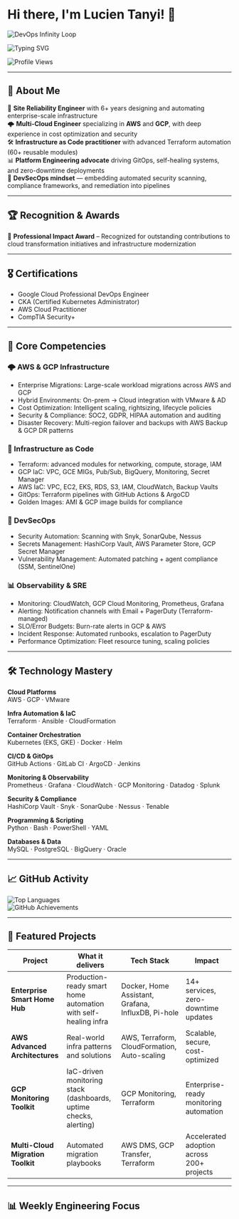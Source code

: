 # Hi there, I'm Lucien Tanyi! 👋

![DevOps Infinity Loop](https://user-images.githubusercontent.com/91545890/191323318-3f181d5a-1e7e-42dd-84ed-36f43da18e90.gif)

![Typing SVG](https://readme-typing-svg.herokuapp.com?font=Fira+Code&size=22&pause=1000&color=36BCF7&width=435&lines=Site+Reliability+Engineer;AWS+%7C+GCP+%7C+Infra+Automation;Terraform+Enthusiast)

![Profile Views](https://komarev.com/ghpvc/?username=ducinganishi&color=blue)

---

## 🚀 About Me

🔧 **Site Reliability Engineer** with 6+ years designing and automating enterprise-scale infrastructure  
🌩️ **Multi-Cloud Engineer** specializing in **AWS** and **GCP**, with deep experience in cost optimization and security  
🛠️ **Infrastructure as Code practitioner** with advanced Terraform automation (60+ reusable modules)  
📊 **Platform Engineering advocate** driving GitOps, self-healing systems, and zero-downtime deployments  
🔐 **DevSecOps mindset** — embedding automated security scanning, compliance frameworks, and remediation into pipelines  

---

## 🏆 Recognition & Awards
🥇 **Professional Impact Award** – Recognized for outstanding contributions to cloud transformation initiatives and infrastructure modernization  

---

## 🎖️ Certifications
- Google Cloud Professional DevOps Engineer  
- CKA (Certified Kubernetes Administrator)  
- AWS Cloud Practitioner  
- CompTIA Security+  

---

## 💼 Core Competencies

### 🌩️ AWS & GCP Infrastructure
- Enterprise Migrations: Large-scale workload migrations across AWS and GCP  
- Hybrid Environments: On-prem → Cloud integration with VMware & AD  
- Cost Optimization: Intelligent scaling, rightsizing, lifecycle policies  
- Security & Compliance: SOC2, GDPR, HIPAA automation and auditing  
- Disaster Recovery: Multi-region failover and backups with AWS Backup & GCP DR patterns  

### 🚀 Infrastructure as Code
- Terraform: advanced modules for networking, compute, storage, IAM  
- GCP IaC: VPC, GCE MIGs, Pub/Sub, BigQuery, Monitoring, Secret Manager  
- AWS IaC: VPC, EC2, EKS, RDS, S3, IAM, CloudWatch, Backup Vaults  
- GitOps: Terraform pipelines with GitHub Actions & ArgoCD  
- Golden Images: AMI & GCP image builds for compliance  

### 🔐 DevSecOps
- Security Automation: Scanning with Snyk, SonarQube, Nessus  
- Secrets Management: HashiCorp Vault, AWS Parameter Store, GCP Secret Manager  
- Vulnerability Management: Automated patching + agent compliance (SSM, SentinelOne)  

### 📊 Observability & SRE
- Monitoring: CloudWatch, GCP Cloud Monitoring, Prometheus, Grafana  
- Alerting: Notification channels with Email + PagerDuty (Terraform-managed)  
- SLO/Error Budgets: Burn-rate alerts in GCP & AWS  
- Incident Response: Automated runbooks, escalation to PagerDuty  
- Performance Optimization: Fleet resource tuning, scaling policies  

---

## 🛠️ Technology Mastery

**Cloud Platforms**  
AWS · GCP · VMware  

**Infra Automation & IaC**  
Terraform · Ansible · CloudFormation  

**Container Orchestration**  
Kubernetes (EKS, GKE) · Docker · Helm  

**CI/CD & GitOps**  
GitHub Actions · GitLab CI · ArgoCD · Jenkins  

**Monitoring & Observability**  
Prometheus · Grafana · CloudWatch · GCP Monitoring · Datadog · Splunk  

**Security & Compliance**  
HashiCorp Vault · Snyk · SonarQube · Nessus · Tenable  

**Programming & Scripting**  
Python · Bash · PowerShell · YAML  

**Databases & Data**  
MySQL · PostgreSQL · BigQuery · Oracle  

---

## 📈 GitHub Activity
![Top Languages](https://github-readme-stats.vercel.app/api/top-langs/?username=ducinganishi&layout=compact&theme=tokyonight)  
![GitHub Achievements](https://github-profile-trophy.vercel.app/?username=ducinganishi&theme=onedark)

---

## 🎯 Featured Projects

| Project | What it delivers | Tech Stack | Impact |
|---------|-----------------|------------|--------|
| **Enterprise Smart Home Hub** | Production-ready smart home automation with self-healing infra | Docker, Home Assistant, Grafana, InfluxDB, Pi-hole | 14+ services, zero-downtime updates |
| **AWS Advanced Architectures** | Real-world infra patterns and solutions | AWS, Terraform, CloudFormation, Auto-scaling | Scalable, secure, cost-optimized |
| **GCP Monitoring Toolkit** | IaC-driven monitoring stack (dashboards, uptime checks, alerting) | GCP Monitoring, Terraform | Enterprise-ready monitoring automation |
| **Multi-Cloud Migration Toolkit** | Automated migration playbooks | AWS DMS, GCP Transfer, Terraform | Accelerated adoption across 200+ projects |

---

## 📊 Weekly Engineering Focus
